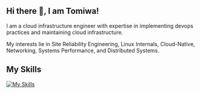 ## Hi there 👋, I am Tomiwa!
I am a cloud infrastructure engineer with expertise in implementing devops practices and maintaining cloud infrastructure. 

My interests lie in Site Reliability Engineering, Linux Internals, Cloud-Native, Networking, Systems Performance, and Distributed Systems.

## My Skills
[![My Skills](https://skillicons.dev/icons?i=linux,docker,kubernetes,golang,aws,azure,gcp,githubactions,gitlab,jenkins,ansible,bash,prometheus,grafana,terraform)](https://skillicons.dev)
